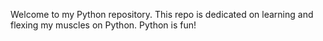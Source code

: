 Welcome to my Python repository. This repo is dedicated on learning and flexing my muscles on Python.
Python is fun!
